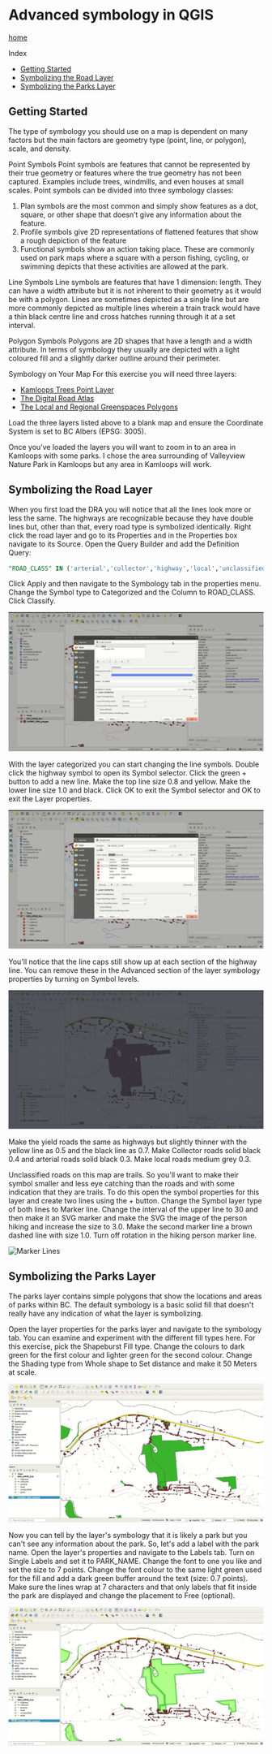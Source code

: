 # Advanced symbology in QGIS

[home](../README.md)

Index
* [Getting Started](#getting-started)
* [Symbolizing the Road Layer](#symbolizing-the-road-layer)
* [Symbolizing the Parks Layer](#symbolizing-the-parks-layer)

## Getting Started

The type of symbology you should use on a map is dependent on many factors but the main factors are geometry type (point, line, or polygon), scale, and density.

Point Symbols
Point symbols are features that cannot be represented by their true geometry or features where the true geometry has not been captured. Examples include trees, windmills, and even houses at small scales. Point symbols can be divided into three symbology classes:
1) Plan symbols are the most common and simply show features as a dot, square, or other shape that doesn’t give any information about the feature.
2) Profile symbols give 2D representations of flattened features that show a rough depiction of the feature
3) Functional symbols show an action taking place. These are commonly used on park maps where a square with a person fishing, cycling, or swimming depicts that these activities are allowed at the park.

Line Symbols
Line symbols are features that have 1 dimension: length. They can have a width attribute but it is not inherent to their geometry as it would be with a polygon. Lines are sometimes depicted as a single line but are more commonly depicted as multiple lines wherein a train track would have a thin black centre line and cross hatches running through it at a set interval.

Polygon Symbols
Polygons are 2D shapes that have a length and a width attribute. In terms of symbology they usually are depicted with a light coloured fill and a slightly darker outline around their perimeter.

Symbology on Your Map
For this exercise you will need three layers:

* [Kamloops Trees Point Layer](https://mydata-kamloops.opendata.arcgis.com/datasets/trees)
* [The Digital Road Atlas](https://catalogue.data.gov.bc.ca/dataset/digital-road-atlas-dra-master-partially-attributed-roads#edc-pow)
* [The Local and Regional Greenspaces Polygons](https://catalogue.data.gov.bc.ca/dataset/local-and-regional-greenspaces)

Load the three layers listed above to a blank map and ensure the Coordinate System is set to BC Albers (EPSG: 3005).

Once you’ve loaded the layers you will want to zoom in to an area in Kamloops with some parks. I chose the area surrounding of Valleyview Nature Park in Kamloops but any area in Kamloops will work.

## Symbolizing the Road Layer
When you first load the DRA you will notice that all the lines look more or less the same. The highways are recognizable because they have double lines but, other than that, every road type is symbolized identically.
Right click the road layer and go to its Properties and in the Properties box navigate to its Source. Open the Query Builder and add the Definition Query:

```sql
"ROAD_CLASS" IN ('arterial','collector','highway','local','unclassified','yield')
```

Click Apply and then navigate to the Symbology tab in the properties menu.
Change the Symbol type to Categorized and the Column to ROAD_CLASS. Click Classify.

![Categorize the Line Layer](../images/categorize_line_layer.gif "Wow!")

With the layer categorized you can start changing the line symbols. Double click the highway symbol to open its Symbol selector. Click the green + button to add a new line. Make the top line size 0.8 and yellow. Make the lower line size 1.0 and black. Click OK to exit the Symbol selector and OK to exit the Layer properties.

![Change the Highway Symbology](../images/highway-symbology.gif "Wow!")

You'll notice that the line caps still show up at each section of the highway line. You can remove these in the Advanced section of the layer symbology properties by turning on Symbol levels.

![Turn on Symbol Levels](../images/turn-on-symbol-levels.gif "Wow!")

Make the yield roads the same as highways but slightly thinner with the yellow line as 0.5 and the black line as 0.7. Make Collector roads solid black 0.4 and arterial roads solid black 0.3. Make local roads medium grey 0.3.

Unclassified roads on this map are trails. So you'll want to make their symbol smaller and less eye catching than the roads and with some indication that they are trails. To do this open the symbol properties for this layer and create two lines using the + button. Change the Symbol layer type of both lines to Marker line. Change the interval of the upper line to 30 and then make it an SVG marker and make the SVG the image of the person hiking and increase the size to 3.0. Make the second marker line a brown dashed line with size 1.0. Turn off rotation in the hiking person marker line.

![Marker Lines](../images/marker-line.gif "Wow!")

## Symbolizing the Parks Layer
The parks layer contains simple polygons that show the locations and areas of parks within BC. The default symbology is a basic solid fill that doesn't really have any indication of what the layer is symbolizing.

Open the layer properties for the parks layer and navigate to the symbology tab. You can examine and experiment with the different fill types here. For this exercise, pick the Shapeburst Fill type. Change the colours to dark green for the first colour and lighter green for the second colour. Change the Shading type from Whole shape to Set distance and make it 50 Meters at scale.

![Shapeburst Fill](../images/adv_sym_shapeburstFill.gif "Wow!")

Now you can tell by the layer's symbology that it is likely a park but you can't see any information about the park. So, let's add a label with the park name. Open the layer's properties and navigate to the Labels tab. Turn on Single Labels and set it to PARK_NAME. Change the font to one you like and set the size to 7 points. Change the font colour to the same light green used for the fill and add a dark green buffer around the text (size: 0.7 points). Make sure the lines wrap at 7 characters and that only labels that fit inside the park are displayed and change the placement to Free (optional).

![Turn on Labels](../images/adv_sym_labels.gif "Wow!")
